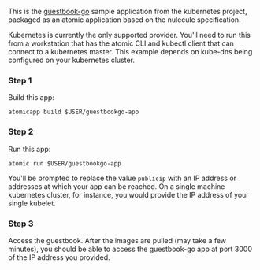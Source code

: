 This is the [guestbook-go](https://github.com/GoogleCloudPlatform/kubernetes/tree/master/examples/guestbook-go) sample application from the kubernetes project, packaged as an atomic application based on the nulecule specification. 

Kubernetes is currently the only supported provider. You'll need to run this from a workstation that has the atomic CLI and kubectl client that can connect to a kubernetes master. This example depends on kube-dns being configured on your kubernetes cluster.

### Step 1

Build this app:

```
atomicapp build $USER/guestbookgo-app
```

### Step 2 

Run this app:

```
atomic run $USER/guestbookgo-app
```

You'll be prompted to replace the value `publicip` with an IP address or addresses at which your app can be reached. On a single machine kubernetes cluster, for instance, you would provide the IP address of your single kubelet.

### Step 3

Access the guestbook. After the images are pulled (may take a few minutes), you should be able to access the guestbook-go app at port 3000 of the IP address you provided.

